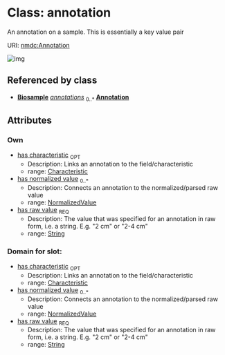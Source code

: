 
# Class: annotation


An annotation on a sample. This is essentially a key value pair

URI: [nmdc:Annotation](https://microbiomedata/meta/Annotation)

![img](http://yuml.me/diagram/nofunky;dir:TB/class/\[NormalizedValue]<has%20normalized%20value%200..*-++\[Annotation|has_raw_value:string],%20\[Characteristic]<has%20characteristic%200..1-++\[Annotation],%20\[Biosample]++-%20annotations%200..*>\[Annotation])

## Referenced by class

 *  **[Biosample](Biosample.md)** *[annotations](annotations.md)*  <sub>0..*</sub>  **[Annotation](Annotation.md)**

## Attributes


### Own

 * [has characteristic](has_characteristic.md)  <sub>OPT</sub>
    * Description: Links an annotation to the field/characteristic
    * range: [Characteristic](Characteristic.md)
 * [has normalized value](has_normalized_value.md)  <sub>0..*</sub>
    * Description: Connects an annotation to the normalized/parsed raw value
    * range: [NormalizedValue](NormalizedValue.md)
 * [has raw value](has_raw_value.md)  <sub>REQ</sub>
    * Description: The value that was specified for an annotation in raw form, i.e. a string. E.g. "2 cm" or "2-4 cm"
    * range: [String](String.md)

### Domain for slot:

 * [has characteristic](has_characteristic.md)  <sub>OPT</sub>
    * Description: Links an annotation to the field/characteristic
    * range: [Characteristic](Characteristic.md)
 * [has normalized value](has_normalized_value.md)  <sub>0..*</sub>
    * Description: Connects an annotation to the normalized/parsed raw value
    * range: [NormalizedValue](NormalizedValue.md)
 * [has raw value](has_raw_value.md)  <sub>REQ</sub>
    * Description: The value that was specified for an annotation in raw form, i.e. a string. E.g. "2 cm" or "2-4 cm"
    * range: [String](String.md)
